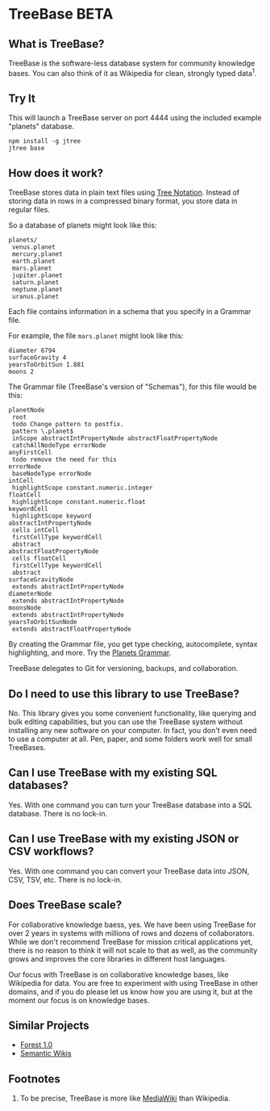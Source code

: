 TreeBase BETA
=============

What is TreeBase?
-----------------

TreeBase is the software-less database system for community knowledge bases. You can also think of it as Wikipedia for clean, strongly typed data<sup>1</sup>.

Try It
------

This will launch a TreeBase server on port 4444 using the included example "planets" database.

    npm install -g jtree
    jtree base


How does it work?
-----------------

TreeBase stores data in plain text files using [Tree Notation](https://treenotation.org). Instead of storing data in rows in a compressed binary format, you store data in regular files.

So a database of planets might look like this:

    planets/
     venus.planet
     mercury.planet
     earth.planet
     mars.planet
     jupiter.planet
     saturn.planet
     neptune.planet
     uranus.planet

Each file contains information in a schema that you specify in a Grammar file.

For example, the file `mars.planet` might look like this:

    diameter 6794
    surfaceGravity 4
    yearsToOrbitSun 1.881
    moons 2

The Grammar file (TreeBase's version of "Schemas"), for this file would be this:

    planetNode
     root
     todo Change pattern to postfix.
     pattern \.planet$
     inScope abstractIntPropertyNode abstractFloatPropertyNode
     catchAllNodeType errorNode
    anyFirstCell
     todo remove the need for this
    errorNode
     baseNodeType errorNode
    intCell
     highlightScope constant.numeric.integer
    floatCell
     highlightScope constant.numeric.float
    keywordCell
     highlightScope keyword
    abstractIntPropertyNode
     cells intCell
     firstCellType keywordCell
     abstract
    abstractFloatPropertyNode
     cells floatCell
     firstCellType keywordCell
     abstract
    surfaceGravityNode
     extends abstractIntPropertyNode
    diameterNode
     extends abstractIntPropertyNode
    moonsNode
     extends abstractIntPropertyNode
    yearsToOrbitSunNode
     extends abstractFloatPropertyNode

By creating the Grammar file, you get type checking, autocomplete, syntax highlighting, and more. Try the [Planets Grammar](http://jtree.treenotation.org/designer/#grammar%0A%20planetNode%0A%20%20root%0A%20%20todo%20Change%20pattern%20to%20postfix.%0A%20%20pattern%20%5C.planet%24%0A%20%20inScope%20abstractIntPropertyNode%20abstractFloatPropertyNode%0A%20%20catchAllNodeType%20errorNode%0A%20anyFirstCell%0A%20%20todo%20remove%20the%20need%20for%20this%0A%20errorNode%0A%20%20baseNodeType%20errorNode%0A%20intCell%0A%20%20highlightScope%20constant.numeric.integer%0A%20floatCell%0A%20%20highlightScope%20constant.numeric.float%0A%20keywordCell%0A%20%20highlightScope%20keyword%0A%20abstractIntPropertyNode%0A%20%20cells%20intCell%0A%20%20firstCellType%20keywordCell%0A%20%20abstract%0A%20abstractFloatPropertyNode%0A%20%20cells%20floatCell%0A%20%20firstCellType%20keywordCell%0A%20%20abstract%0A%20surfaceGravityNode%0A%20%20extends%20abstractIntPropertyNode%0A%20diameterNode%0A%20%20extends%20abstractIntPropertyNode%0A%20moonsNode%0A%20%20extends%20abstractIntPropertyNode%0A%20yearsToOrbitSunNode%0A%20%20extends%20abstractFloatPropertyNode%0Asample%0A%20diameter%206794%0A%20surfaceGravity%204%0A%20yearsToOrbitSun%201.881%0A%20moons%202).

TreeBase delegates to Git for versioning, backups, and collaboration.

Do I need to use this library to use TreeBase?
----------------------------------------------

No. This library gives you some convenient functionality, like querying and bulk editing capabilities, but you can use the TreeBase system without installing any new software on your computer. In fact, you don't even need to use a computer at all. Pen, paper, and some folders work well for small TreeBases.

Can I use TreeBase with my existing SQL databases?
--------------------------------------------------

Yes. With one command you can turn your TreeBase database into a SQL database. There is no lock-in.

Can I use TreeBase with my existing JSON or CSV workflows?
----------------------------------------------------------

Yes. With one command you can convert your TreeBase data into JSON, CSV, TSV, etc. There is no lock-in.

Does TreeBase scale?
--------------------

For collaborative knowledge baess, yes. We have been using TreeBase for over 2 years in systems with millions of rows and dozens of collaborators. While we don't recommend TreeBase for mission critical applications yet, there is no reason to think it will not scale to that as well, as the community grows and improves the core libraries in different host languages.

Our focus with TreeBase is on collaborative knowledge bases, like Wikipedia for data. You are free to experiment with using TreeBase in other domains, and if you do please let us know how you are using it, but at the moment our focus is on knowledge bases.

Similar Projects
----------------

- [Forest 1.0](https://www.cs.princeton.edu/research/techreps/TR-904-11)
- [Semantic Wikis](https://en.wikipedia.org/wiki/Semantic_wiki)

Footnotes
---------

1. To be precise, TreeBase is more like [MediaWiki](https://www.mediawiki.org/wiki/MediaWiki) than Wikipedia.
